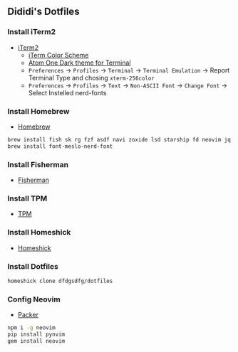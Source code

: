 ## Dididi's Dotfiles

### Install iTerm2
- [iTerm2](http://iterm2.com/)
  - [iTerm Color Scheme](https://github.com/mbadolato/iTerm2-Color-Schemes)
  - [Atom One Dark theme for Terminal](https://github.com/nathanbuchar/atom-one-dark-terminal)
  - `Preferences` -> `Profiles` -> `Terminal` -> `Terminal Emulation` -> Report Terminal Type and chosing `xterm-256color`
  - `Preferences` -> `Profiles` -> `Text` -> `Non-ASCII Font` -> `Change Font` -> Select Instelled nerd-fonts


### Install Homebrew
- [Homebrew](http://brew.sh/)

```bash
brew install fish sk rg fzf asdf navi zoxide lsd starship fd neovim jq bat lazygit mosh trash tmux
brew install font-meslo-nerd-font
```


### Install Fisherman
- [Fisherman](http://fisherman.sh)


### Install TPM
- [TPM](https://github.com/tmux-plugins/tpm)


### Install Homeshick
- [Homeshick](https://github.com/andsens/homeshick)


### Install Dotfiles

```bash
homeshick clone dfdgsdfg/dotfiles
```

### Config Neovim
- [Packer](https://github.com/wbthomason/packer.nvim)

```bash
npm i -g neovim
pip install pynvim
gem install neovim
```
